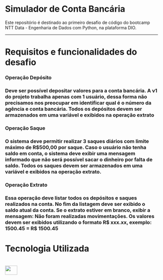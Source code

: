  <h1>Simulador de Conta Bancária</h1>

<p>Este repositório é destinado ao primeiro desafio de código do bootcamp NTT Data - Engenharia de Dados com Python, na plataforma DIO.<p>

<hr>

 <h1>Requisitos e funcionalidades do desafio</h1>

 <h3>Operação Depósito<h3>

 <p>Deve ser possível depositar valores para a conta bancária. A v1 do projeto trabalha apenas com 1 usuário, dessa forma não precisamos nos preocupar em identificar qual é o número da agência e conta bancária. Todos os depósitos devem ser armazenados em uma variável e exibidos na operação extrato<p>

 <h3> Operação Saque <h3>

 <p>O sistema deve permitir realizar 3 saques diários com limite máximo de R$500,00 por saque. Caso o usuário não tenha saldo em conta, o sistema deve exibir uma mensagem informado que não será possível sacar o dinheiro por falta de saldo. Todos os saques devem ser armazenados em uma variável e exibidos na operação extrato.<p>

 <h3> Operação Extrato <h3>

 <p>Essa operação deve listar todos os depósitos e saques realizados na conta. No fim da listagem deve ser exibido o saldo atual da conta. Se o extrato estiver em branco, exibir a mensagem: Não foram realizadas movimentações. Os valores devem ser exibidos utilizando o formato R$ xxx.xx, exemplo: 1500.45 = R$ 1500.45<p>

 <h3>

<h1>Tecnologia Utilizada <h1>

<img align="center" height="30" width="40" src="https://cdn.jsdelivr.net/gh/devicons/devicon@latest/icons/python/python-original.svg" />
 
